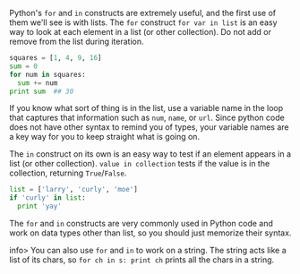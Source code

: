 Python's `for` and `in` constructs are extremely useful, and the first use of them we'll see is with lists. The `for` construct `for var in list` is an easy way to look at each element in a list (or other collection). Do not add or remove from the list during iteration.
    
```python    
squares = [1, 4, 9, 16]
sum = 0
for num in squares:
  sum += num
print sum  ## 30
```

If you know what sort of thing is in the list, use a variable name in the loop that captures that information such as `num`, `name`, or `url`. Since python code does not have other syntax to remind you of types, your variable names are a key way for you to keep straight what is going on.

The `in` construct on its own is an easy way to test if an element appears in a list (or other collection). `value in collection` tests if the value is in the collection, returning `True`/`False`.
    
```python    
list = ['larry', 'curly', 'moe']
if 'curly' in list:
  print 'yay'
```

The `for` and `in` constructs are very commonly used in Python code and work on data types other than list, so you should just memorize their syntax.

info> You can also use `for` and `in` to work on a string. The string acts like a list of its chars, so `for ch in s: print ch` prints all the chars in a string.
